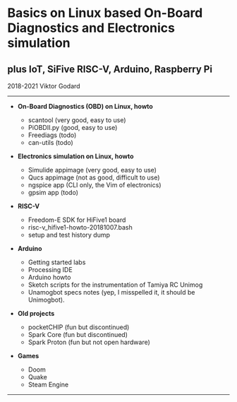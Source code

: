 # Basics on Linux based On-Board Diagnostics and Electronics simulation

## plus IoT, SiFive RISC-V, Arduino, Raspberry Pi


2018-2021 Viktor Godard

---



- **On-Board Diagnostics (OBD) on Linux, howto**

    - scantool       (very good, easy to use)
    - PiOBDII.py     (good, easy to use)
    - Freediags      (todo)
    - can-utils      (todo)



- **Electronics simulation on Linux, howto**

    - Simulide appimage  (very good, easy to use)
    - Qucs     appimage  (not as good, difficult to use)
    - ngspice  app       (CLI only, the Vim of electronics)
    - gpsim    app       (todo)



- **RISC-V**

    - Freedom-E SDK for HiFive1 board
    - risc-v_hifive1-howto-20181007.bash
    - setup and test history dump



- **Arduino**

    - Getting started labs
    - Processing IDE
    - Arduino howto
    - Sketch scripts for the instrumentation of Tamiya RC Unimog
    - Unamogbot specs notes (yep, I misspelled it, it should be Unimogbot).



- **Old projects**

    - pocketCHIP   (fun but discontinued)
    - Spark Core   (fun but discontinued)
    - Spark Proton (fun but not open hardware)



- **Games**

    - Doom
    - Quake
    - Steam Engine


---

<!---
Comments:

 Markdown rendering of this doc tested with mdless and also with pandoc as follows:
    pandoc thisdoc.md | lynx -stdin

 Markdown syntax style used from:
    https://www.markdownguide.org/basic-syntax/
-->

